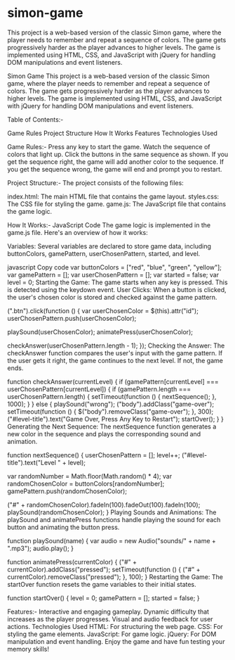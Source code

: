 # simon-game
This project is a web-based version of the classic Simon game, where the player needs to remember and repeat a sequence of colors. The game gets progressively harder as the player advances to higher levels. The game is implemented using HTML, CSS, and JavaScript with jQuery for handling DOM manipulations and event listeners.


Simon Game
This project is a web-based version of the classic Simon game, where the player needs to remember and repeat a sequence of colors. The game gets progressively harder as the player advances to higher levels. The game is implemented using HTML, CSS, and JavaScript with jQuery for handling DOM manipulations and event listeners.

Table of Contents:-

Game Rules
Project Structure
How It Works
Features
Technologies Used

Game Rules:-
Press any key to start the game.
Watch the sequence of colors that light up.
Click the buttons in the same sequence as shown.
If you get the sequence right, the game will add another color to the sequence.
If you get the sequence wrong, the game will end and prompt you to restart.

Project Structure:-
The project consists of the following files:

index.html: The main HTML file that contains the game layout.
styles.css: The CSS file for styling the game.
game.js: The JavaScript file that contains the game logic.

How It Works:-
JavaScript Code
The game logic is implemented in the game.js file. Here's an overview of how it works:

Variables: Several variables are declared to store game data, including buttonColors, gamePattern, userChosenPattern, started, and level.

javascript
Copy code
var buttonColors = ["red", "blue", "green", "yellow"];
var gamePattern = [];
var userChosenPattern = [];
var started = false;
var level = 0;
Starting the Game: The game starts when any key is pressed. This is detected using the keydown event.
User Clicks: When a button is clicked, the user's chosen color is stored and checked against the game pattern.

(".btn").click(function () {
    var userChosenColor = $(this).attr("id");
    userChosenPattern.push(userChosenColor);

playSound(userChosenColor);
animatePress(userChosenColor);

checkAnswer(userChosenPattern.length - 1);
});
Checking the Answer: The checkAnswer function compares the user's input with the game pattern. If the user gets it right, the game continues to the next level. If not, the game ends.


function checkAnswer(currentLevel) {
    if (gamePattern[currentLevel] === userChosenPattern[currentLevel]) {
        if (gamePattern.length === userChosenPattern.length) {
            setTimeout(function () {
                nextSequence();
            }, 1000);
        }
    } else {
        playSound("wrong");
        ("body").addClass("game-over");
        setTimeout(function () {
            $("body").removeClass("game-over");
        }, 300);
        ("#level-title").text("Game Over, Press Any Key to Restart");
        startOver();
    }
}
Generating the Next Sequence: The nextSequence function generates a new color in the sequence and plays the corresponding sound and animation.


function nextSequence() {
    userChosenPattern = [];
    level++;
    ("#level-title").text("Level " + level);

var randomNumber = Math.floor(Math.random() * 4);
    var randomChosenColor = buttonColors[randomNumber];
    gamePattern.push(randomChosenColor);

("#" + randomChosenColor).fadeIn(100).fadeOut(100).fadeIn(100);
    playSound(randomChosenColor);
}
Playing Sounds and Animations: The playSound and animatePress functions handle playing the sound for each button and animating the button press.


function playSound(name) {
    var audio = new Audio("sounds/" + name + ".mp3");
    audio.play();
}

function animatePress(currentColor) {
    ("#" + currentColor).addClass("pressed");
    setTimeout(function () {
        ("#" + currentColor).removeClass("pressed");
    }, 100);
}
Restarting the Game: The startOver function resets the game variables to their initial states.

function startOver() {
    level = 0;
    gamePattern = [];
    started = false;
}


Features:-
Interactive and engaging gameplay.
Dynamic difficulty that increases as the player progresses.
Visual and audio feedback for user actions.
Technologies Used
HTML: For structuring the web page.
CSS: For styling the game elements.
JavaScript: For game logic.
jQuery: For DOM manipulation and event handling.
Enjoy the game and have fun testing your memory skills!
